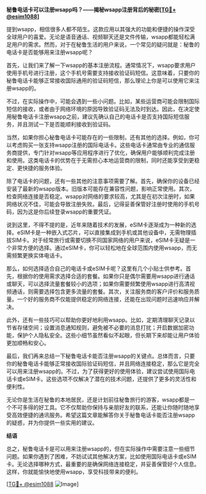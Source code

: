 **秘鲁电话卡可以注册wsapp吗？——揭秘wsapp注册背后的秘密[[TG💪+ @esim1088](https://t.me/s/esim1088)]**

提到wsapp，相信很多人都不陌生。这款应用以其强大的功能和便捷的操作深受全球用户的喜爱。无论是语音通话、视频聊天还是文件传输，wsapp都能轻松满足用户的需求。然而，对于在秘鲁生活的用户来说，一个常见的疑问就是：秘鲁的电话卡是否能够用来注册wsapp呢？

首先，让我们来了解一下wsapp的基本注册流程。通常情况下，wsapp要求用户使用手机号进行注册，这个手机号需要支持接收验证码短信。这意味着，只要你的秘鲁电话卡能够正常接收国际通用的验证码短信，那么理论上你是可以使用它来注册wsapp的。

不过，在实际操作中，可能会遇到一些小问题。比如，某些运营商可能会限制国际短信的接收，或者由于网络环境的原因导致验证码无法及时到达。因此，在决定使用秘鲁电话卡注册wsapp之前，建议先确认自己的电话卡是否支持国际短信服务，并且测试一下是否能顺利接收到验证码。

当然，如果你担心秘鲁电话卡可能存在的一些限制，还有其他的选择。例如，你可以考虑购买一张支持wsapp注册的国际电话卡。这些电话卡通常由专业的通信服务商提供，专门针对wsapp等应用程序进行了优化，确保用户能够顺利完成注册和使用。这类电话卡的优势在于无需担心本地运营商的限制，同时还能享受到更稳定、更快捷的服务体验。

除了电话卡的问题，还有一些其他的注意事项需要了解。首先，确保你的设备已经安装了最新的wsapp版本。旧版本可能存在兼容性问题，影响正常使用。其次，检查网络连接是否稳定。wsapp对网络的要求较高，尤其是在初次注册时，如果网络状况不佳，可能会导致注册失败。最后，记得妥善保管好注册时使用的手机号码，因为这是你后续登录wsapp的重要凭证。

说到这里，不得不提的是，近年来随着技术的发展，eSIM卡逐渐成为一种新的选择。eSIM卡是一种嵌入式芯片，可以直接集成到手机或其他设备中，无需物理插拔SIM卡。对于经常旅行或需要切换不同国家网络的用户来说，eSIM卡无疑是一个非常方便的选择。通过eSIM卡，你可以轻松地在全球范围内使用wsapp，而无需频繁更换实体电话卡。

那么，如何选择适合自己的电话卡或eSIM卡呢？这里有几个小贴士供参考。首先，根据你的使用需求选择合适的套餐。如果你只是偶尔需要用wsapp进行通话或聊天，可以选择流量套餐较小的选项；如果你需要频繁使用wsapp进行高清视频通话，则需要选择包含更多流量的套餐。其次，关注服务商的客户评价和服务质量。一个好的服务商不仅能提供稳定的网络连接，还能在出现问题时迅速响应并解决。

此外，还有一些技巧可以帮助你更好地利用wsapp。比如，定期清理聊天记录以节省存储空间；设置消息通知规则，避免被不必要的消息打扰；开启数据加密功能，保护个人隐私安全。这些小细节虽然看似不起眼，但长期下来却能让用户体验更加顺畅和安心。

最后，我们再来总结一下秘鲁电话卡能否注册wsapp的关键点。总体而言，只要你的秘鲁电话卡能够正常接收国际验证码短信，并且网络连接稳定，那么它是完全可以用来注册wsapp的。不过，为了获得更好的使用体验，建议尝试使用国际电话卡或eSIM卡。这些选项不仅解决了潜在的技术问题，还提供了更多的灵活性和便利性。

无论你是生活在秘鲁的本地居民，还是计划前往秘鲁旅行的游客，wsapp都是一个不可多得的好工具。它不仅帮助你保持与亲朋好友的联系，还能让你随时随地享受高效便捷的通讯服务。希望这篇文章能解答你关于秘鲁电话卡能否注册wsapp的疑惑，并为你提供一些实用的建议。

**结语**

总之，秘鲁电话卡是可以用来注册wsapp的，但在实际操作中需要注意一些细节问题。如果你遇到了困难，不妨试试其他解决方案，比如使用国际电话卡或eSIM卡。无论选择哪种方式，最重要的是确保网络连接稳定，并妥善保管好个人信息。这样，你就能愉快地使用wsapp，享受科技带来的便利。

[[TG💪+ @esim1088](https://t.me/s/esim1088) ![Image](https://i.postimg.cc/4NQfJmqS/Snipaste-2025-05-13-00-14-12.png)]